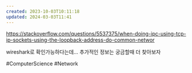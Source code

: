```yaml
---
created: 2023-10-03T10:11:18
updated: 2024-03-03T11:41
---
```



https://stackoverflow.com/questions/5537375/when-doing-ipc-using-tcp-ip-sockets-using-the-loopback-address-do-common-networ

wireshark로 확인가능하다는데... 추가적인 정보는 궁금할때 더 찾아보자

#ComputerScience 
#Network 